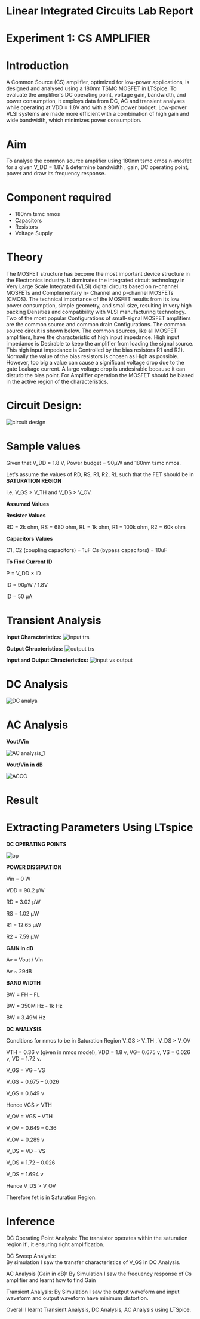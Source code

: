 # Linear Integrated Circuits Lab Report
# Experiment 1: CS AMPLIFIER
# Introduction
A Common Source (CS) amplifier, optimized for low-power applications, is designed and analysed using a 180nm TSMC MOSFET in LTSpice. To evaluate the amplifier's DC operating point, voltage gain, bandwidth, and power consumption, it employs data from DC, AC and transient analyses while operating at VDD = 1.8V and with a 90W power budget. Low-power VLSI systems are made more efficient with a combination of high gain and wide bandwidth, which minimizes power consumption.
# Aim
 To analyse the common source amplifier using 180nm tsmc  cmos n-mosfet for a given V_DD = 1.8V & determine bandwidth , gain, DC operating point, power and draw its frequency response.
# Component required 
* 180nm tsmc nmos
* Capacitors
* Resistors
* Voltage Supply
# Theory
The MOSFET structure has become the most important device structure in the Electronics industry. It dominates the integrated circuit technology in Very Large Scale Integrated (VLSI) digital circuits based on n-channel MOSFETs and Complementary n- Channel and p-channel MOSFETs (CMOS). The technical importance of the MOSFET results from Its low power consumption, simple geometry, and small size, resulting in very high packing Densities and compatibility with VLSI manufacturing technology. Two of the most popular Configurations of small-signal MOSFET amplifiers are the common source and common drain Configurations. The common source circuit is shown below. The common sources, like all MOSFET amplifiers, have the characteristic of high input impedance. High input impedance is Desirable to keep the amplifier from loading the signal source. This high input impedance is Controlled by the bias resistors R1 and R2). Normally the value of the bias resistors is chosen as High as possible. However, too big a value can cause a significant voltage drop due to the gate Leakage current. A large voltage drop is undesirable because it can disturb the bias point. For Amplifier operation the MOSFET should be biased in the active region of the characteristics. 
# Circuit Design:
![circuit design](https://github.com/user-attachments/assets/48551f4f-737d-4d12-85d9-1abed4b2f0ad)


# Sample values
Given that V_DD = 1.8 V, Power budget = 90µW and 180nm tsmc nmos.

Let's assume the values of RD, RS, R1, R2, RL such that the FET should be in **SATURATION REGION**

i.e, V_GS > V_TH  and V_DS > V_OV.

**Assumed Values**

**Resister Values**

RD = 2k ohm, RS = 680 ohm, RL = 1k ohm, R1 = 100k ohm, R2 = 60k ohm

**Capacitors Values**

C1, C2 (coupling capacitors) = 1uF
Cs (bypass capacitors) = 10uF

**To Find Current ID**

P = V_DD × ID

ID = 90µW / 1.8V

ID = 50 µA

# Transient Analysis

**Input Characteristics:**
![input trs](https://github.com/user-attachments/assets/c5afcd92-a08b-4b30-96d3-2234ae4ab50e)

**Output Chracteristics:**
![output trs](https://github.com/user-attachments/assets/3cc59ee7-79ea-446c-9c71-cfad7ef6b27e)

**Input and Output Chracteristics:**
![input vs output](https://github.com/user-attachments/assets/4f8e9aa4-7dcc-4f67-8d13-89b97659d588)

# DC Analysis

![DC analya](https://github.com/user-attachments/assets/8d32eed2-33fa-486b-8d70-6c398711df5d)

# AC Analysis

**Vout/Vin**

![AC analysis_1](https://github.com/user-attachments/assets/9c8e39e9-c186-4ba6-9b73-b2d5d2c8e2d3)

**Vout/Vin in dB**

![ACCC](https://github.com/user-attachments/assets/45e5483f-a4a3-4517-b7a4-c9a19f10acc3)

# Result

# Extracting Parameters Using LTspice

**DC OPERATING POINTS**

![op](https://github.com/user-attachments/assets/6c4d54bf-c8f6-4d41-aed0-811a1a752e14)

**POWER DISSIPIATION**

Vin = 0 W

VDD = 90.2 µW

RD = 3.02 µW

RS = 1.02 µW

R1 = 12.65 µW

R2 = 7.59 µW

**GAIN in dB**

Av = Vout / Vin

Av ~ 29dB

**BAND WIDTH**

BW = FH – FL

BW = 350M Hz - 1k Hz

BW = 3.49M Hz

**DC ANALYSIS**

Conditions for nmos to be in Saturation Region  V_GS > V_TH , V_DS > V_OV

VTH = 0.36 v (given in nmos model), VDD = 1.8 v, VG= 0.675 v, VS = 0.026 v, VD = 1.72 v.

V_GS = VG – VS

V_GS = 0.675 – 0.026

V_GS = 0.649 v

Hence VGS > VTH 

V_OV = VGS – VTH

V_OV = 0.649 – 0.36

V_OV = 0.289 v

V_DS = VD – VS 

V_DS = 1.72 – 0.026

V_DS = 1.694 v

Hence V_DS > V_OV 

Therefore fet is in Saturation Region.

# Inference

DC Operating Point Analysis:
The transistor operates within the saturation region if , it ensuring right amplification.

DC Sweep Analysis:                                      
By simulation I saw the transfer characteristics of  V_GS in DC Analysis. 

AC Analysis (Gain in dB):
By Simulation I saw the frequency response of Cs amplifier and learnt how to find Gain 

Transient Analysis:
By Simulation I saw the output waveform and input waveform and output waveform have minimum distortion. 

Overall I learnt Transient Analysis, DC Analysis,  AC Analysis using LTSpice.
